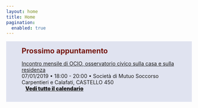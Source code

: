 ```yaml
---
layout: home
title: Home
pagination:
  enabled: true
---
```


<div style="background-color:#e0e3f0;padding:1em; padding-left:3em;padding-right:3em; margin-top:1em;">
<span style="font-weight:700;color:#74140C; font-size:1.4em;">Prossimo appuntamento</span><br>
<p><a href="https://www.facebook.com/events/483292338979656/?event_time_id=483292345646322">Incontro mensile di OCIO, osservatorio civico sulla casa e sulla residenza</a><br>   <i class="fas fa-calendar"></i> 07/01/2019 • <i class="fas fa-clock"></i>  18:00 - 20:00 • <i class="fas fa-map-signs"></i> Società di Mutuo Soccorso Carpentieri e Calafati, CASTELLO 450<br><span style="font-weight: 900;"> <a href="/pagine/calendario/"><i class="fas fa-caret-square-right" style="padding-right: 10px;"></i>Vedi tutto il calendario</a></span></p>